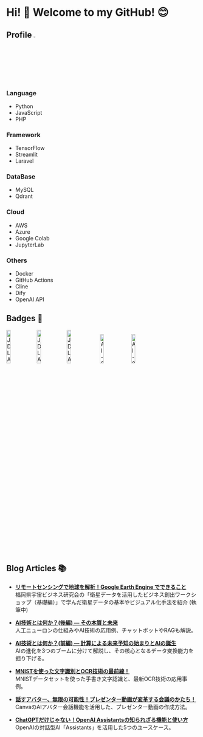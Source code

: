 # Hi! 👋 Welcome to my GitHub! 😊

## Profile <img src="https://github.com/user-attachments/assets/0a828b98-e0be-48b0-81a4-7cf92b87bcbc" alt="tree-s" style="width: 3%; height: auto;"/> 
### Language
- Python
- JavaScript
- PHP

### Framework
- TensorFlow
- Streamlit
- Laravel

### DataBase
- MySQL
- Qdrant

### Cloud
- AWS
- Azure
- Google Colab
- JupyterLab

### Others
- Docker
- GitHub Actions
- Cline
- Dify
- OpenAI API

## Badges 🏅
<img src="https://github.com/user-attachments/assets/a6da3da7-d5ea-4165-81c3-75530236121f" alt="JDLA Deep Learning for ENGINEER 2024#2" style="width: 15%; height: auto;"/> 
<img src="https://github.com/user-attachments/assets/0203de57-b0ca-428b-8837-d075bc8bb1c7" alt="JDLA Deep Learning for GENERAL 2024#1" style="width: 15%; height: auto;"/> 
<img src="https://github.com/user-attachments/assets/4c65a46e-fb69-4cf6-98ec-f09be793b10d" alt="JDLA Generative AI TEST 2024#2" style="width: 15%; height: auto;"/>
&nbsp;  
<img src="https://github.com/user-attachments/assets/9b583711-7c41-44ce-a7e3-147cd14aeff2" alt="AI-900 - Microsoft Azure AI Fundamentals" style="width: 14%; height: auto;"/> &nbsp;
<img src="https://github.com/user-attachments/assets/1cba6a0b-6195-41a1-b3e7-8a37a93d6831" alt="AI-900 - Microsoft Azure AI Skills Challenge | November 2024" style="width: 14%; height: auto;"/> 

## Blog Articles 📚
- [**リモートセンシングで地球を解析！Google Earth Engine でできること**]()  
  福岡県宇宙ビジネス研究会の「衛星データを活用したビジネス創出ワークショップ（基礎編）」で学んだ衛星データの基本やビジュアル化手法を紹介 (執筆中)

- [**AI技術とは何か？(後編) ― その本質と未来**](https://www.vareal.co.jp/news/ai-history2)  
  人工ニューロンの仕組みやAI技術の応用例、チャットボットやRAGも解説。

- [**AI技術とは何か？(前編) ― 計算による未来予知の始まりとAIの誕生**](https://www.vareal.co.jp/column/ai-history1)  
  AIの進化を3つのブームに分けて解説し、その核心となるデータ変換能力を掘り下げる。
  
- [**MNISTを使った文字識別とOCR技術の最前線！**](https://www.vareal.co.jp/column/mnist-ocr)  
  MNISTデータセットを使った手書き文字認識と、最新OCR技術の応用事例。

- [**話すアバター、無限の可能性！プレゼンター動画が変革する会議のかたち！**](https://www.vareal.co.jp/column/ai_avatar)  
  CanvaのAIアバター会話機能を活用した、プレゼンター動画の作成方法。
  
- [**ChatGPTだけじゃない！OpenAI Assistantsの知られざる機能と使い方**](https://www.vareal.co.jp/column/11968)  
  OpenAIの対話型AI「Assistants」を活用した5つのユースケース。
